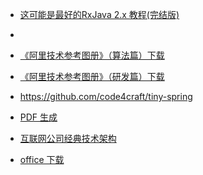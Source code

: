 - [这可能是最好的RxJava 2.x 教程(完结版)](https://www.jianshu.com/p/0cd258eecf60)

- ​

- [《阿里技术参考图册》（算法篇）下载](https://102.alibaba.com/downloadFile.do?file=1523848064814/AliTech101_Algorithms.pdf)

- [《阿里技术参考图册》（研发篇）下载](https://102.alibaba.com/downloadFile.do?file=1523962960197/AliTech101_RD.pdf)

- https://github.com/code4craft/tiny-spring

- [PDF 生成](https://github.com/RelaxedJS/ReLaXed)

- [互联网公司经典技术架构](https://github.com/davideuler/architecture.of.internet-product)

- ​[office 下载](https://msdn.itellyou.cn/)

  

  ​

